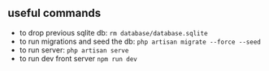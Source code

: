 ## useful commands
- to drop previous sqlite db: `rm database/database.sqlite`
- to run migrations and seed the db: `php artisan migrate --force --seed`
- to run server: `php artisan serve`
- to run dev front server `npm run dev`